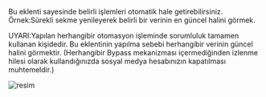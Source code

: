 Bu eklenti sayesinde belirli işlemleri otomatik hale getirebilirsiniz.
Örnek:Sürekli sekme yenileyerek belirli bir verinin en güncel halini görmek.

UYARI:Yapılan herhangibir otomasyon işleminde sorumluluk tamamen kullanan kişidedir.
Bu eklentinin yapılma sebebi herhangibir verinin güncel halini görmektir.
(Herhangibir Bypass mekanizması içermediğinden izlenme hilesi olarak kullandığınızda sosyal medya hesabınızın kapatılması muhtemeldir.)


![resim](https://github.com/user-attachments/assets/dcc2e8f4-733b-41d8-947b-6210ea9cb9d5)
